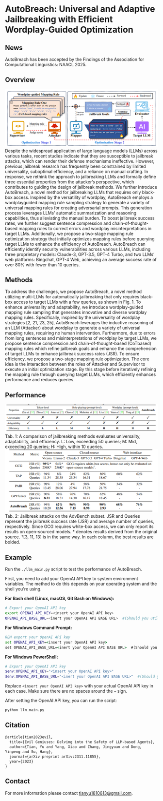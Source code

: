 # AutoBreach: Universal and Adaptive Jailbreaking with Efficient Wordplay-Guided Optimization

## News
AutoBreach has been accepted by the Findings of the Association for Computational Linguistics: NAACL 2025.
## Overview
<img src=".\img\overview.jpg">
Despite the widespread application of large language models (LLMs) across various
tasks, recent studies indicate that they are susceptible to jailbreak attacks, which can
render their defense mechanisms ineffective. However, previous jailbreak research
has frequently been constrained by limited universality, suboptimal efficiency, and
a reliance on manual crafting. In response, we rethink the approach to jailbreaking
LLMs and formally define three essential properties from the attacker’s perspective,
which contributes to guiding the design of jailbreak methods. We further introduce
AutoBreach, a novel method for jailbreaking LLMs that requires only black-box
access. Inspired by the versatility of wordplay, AutoBreach employs a wordplayguided mapping rule sampling strategy to generate a variety of universal mapping
rules for creating adversarial prompts. This generation process leverages LLMs’
automatic summarization and reasoning capabilities, thus alleviating the manual
burden. To boost jailbreak success rates, we further suggest sentence compression
and chain-of-thought-based mapping rules to correct errors and wordplay misinterpretations in target LLMs. Additionally, we propose a two-stage mapping rule
optimization strategy that initially optimizes mapping rules before querying target
LLMs to enhance the efficiency of AutoBreach. AutoBreach can efficiently identify
security vulnerabilities across various LLMs, including three proprietary models:
Claude-3, GPT-3.5, GPT-4 Turbo, and two LLMs’ web platforms: Bingchat, GPT-4
Web, achieving an average success rate of over 80% with fewer than 10 queries.


## Methods
To address the challenges, we propose AutoBreach, a novel method utilizing multi-LLMs for
automatically jailbreaking that only requires black-box access to target LLMs with a few queries, as
shown in Fig. 1. To enhance universality and adaptability, we introduce wordplay-guided mapping
rule sampling that generates innovative and diverse wordplay mapping rules. Specifically, inspired by
the universality of wordplay strategies [2, 21, 23, 25], AutoBreach leverages the inductive reasoning
of an LLM (Attacker) about wordplay to generate a variety of universal mapping rules, requiring
no human intervention. Furthermore, due to errors from long sentences and misinterpretations of
wordplay by target LLMs, we propose sentence compression and chain-of-thought-based (CoTbased) mapping rules which refine jailbreak goals and enhance the comprehension of target LLMs
to enhance jailbreak success rates (JSR). To ensure efficiency, we propose a two-stage mapping
rule optimization. The core idea is the interaction between the roles of Attacker and Supervisor
to execute an initial optimization stage. By this stage before iteratively refining the mapping rule
through querying target LLMs, which efficiently enhances performance and reduces queries.


## Performance
<img src=".\img\tab1.jpg">
Tab. 1: A comparison of jailbreaking methods evaluates universality, adaptability, and efficiency. L: Low, exceeding 50 queries; M: Mid, exceeding 20 queries; H: High, within 10 queries.

<img src=".\img\tab2.jpg">
Tab. 2: Jailbreak attacks on the AdvBench subset. JSR and Queries represent the jailbreak success
rate (JSR) and average number of queries, respectively. Since GCG requires white-box access, we
can only report its results on open-sourced models. * denotes results derived from the original source. †[3, 11, 13] is in the same way. In each column, the best results are bolded.

## Example

Run the `./llm_main.py` script to test the performance of AutoBreach.

First, you need to add your OpenAI API key to system environment variables. The method to do this depends on your operating system and the shell you're using.

**For Bash shell (Linux, macOS, Git Bash on Windows):**

```bash
# Export your OpenAI API key
export OPENAI_API_KEY=<insert your OpenAI API key>
OPENAI_API_BASE_URL=<inert your OpenAI API BASE URL>  #(Should you utilize an OpenAI proxy service, kindly specify this)
```

**For Windows Command Prompt:**

```cmd
REM export your OpenAI API key
set OPENAI_API_KEY=<insert your OpenAI API key>
set OPENAI_API_BASE_URL=<inert your OpenAI API BASE URL>  #(Should you utilize an OpenAI proxy service, kindly specify this)
```

**For Windows PowerShell:**

```powershell
# Export your OpenAI API key
$env:OPENAI_API_KEY="<insert your OpenAI API key>"
$env:OPENAI_API_BASE_URL="<inert your OpenAI API BASE URL>"  #(Should you utilize an OpenAI proxy service, kindly specify this)

```

Replace `<insert your OpenAI API key>` with your actual OpenAI API key in each case. Make sure there are no spaces around the `=` sign.

After setting the OpenAI API key, you can run the script:

```bash
python llm_main.py
```



## Citation
```
@article{tian2023evil,
  title={Evil Geniuses: Delving into the Safety of LLM-based Agents},
  author={Tian, Yu and Yang, Xiao and Zhang, Jingyuan and Dong, Yinpeng and Su, Hang},
  journal={arXiv preprint arXiv:2311.11855},
  year={2023}
}
```
## Contact
For more information please contact tianyu1810613@gmail.com.
